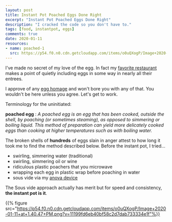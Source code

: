 ```yaml
---
layout: post
title: Instant Pot Poached Eggs Done Right
excerpt: "Instant Pot Poached Eggs Done Right"
description: "I cracked the code so you don't have to."
tags: [food, instantpot, eggs]
comments: true
date: 2020-01-11
resources:
- name: poached-1
  src: https://p54.f0.n0.cdn.getcloudapp.com/items/o0uQXogP/Image+2020-01-11+at+1.40.47+PM.png?v=11199fd6eb40bf58c2d7dab733334e1f
---
```


I've made no secret of my love of the egg. In fact my [favorite
restaurant](https://www.google.com/maps/place/Break+of+Dawn/@33.6078014,-117.7034726,15z/data=!4m5!3m4!1s0x0:0x81db0752fb04aa73!8m2!3d33.6078014!4d-117.7034726) makes a point of quietly including eggs in some way in nearly all their entrees.

I approve of any [egg homage](https://www.eatout.co.za/article/ode-eggs/) and won't bore you with any of that. You wouldn't be here unless you agree. Let's get to work.

Terminology for the uninitiated:

**poached egg**
: *A poached egg is an egg that has been cooked, outside the shell, by poaching (or sometimes steaming), as opposed to simmering or boiling liquid. This method of preparation can yield more delicately cooked eggs than cooking at higher temperatures such as with boiling water.*

The broken shells of **hundreds** of eggs slain in anger attest to how long it
took me to find the method described below.  Before the instant pot, I tried...

- swirling, simmering water (traditional)
- swirling, simmering oil or wine
- ridiculous plastic poachers that you microwave
- wrapping each egg in plastic wrap before poaching in water
- sous vide via my [anova device](https://www.amazon.com/Anova-Culinary-Precision-Bluetooth-Included/dp/B00UKPBXM4)

The Sous vide approach actually has merit but for speed and consistency, **the
instant pot is it**.


{{% figure src="https://p54.f0.n0.cdn.getcloudapp.com/items/o0uQXogP/Image+2020-01-11+at+1.40.47+PM.png?v=11199fd6eb40bf58c2d7dab733334e1f"%}} 

  

















